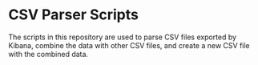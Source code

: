# CSV Parser Scripts

The scripts in this repository are used to parse CSV files exported by Kibana, combine the data with other CSV files, and create a new CSV file with the combined data.